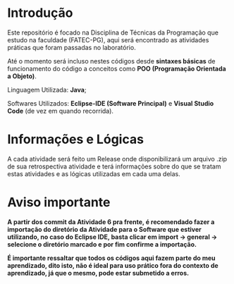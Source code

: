 # Introdução
Este repositório é focado na Disciplina de Técnicas da Programação que estudo na faculdade (FATEC-PG), aqui será encontrado as atividades práticas que foram passadas no laboratório.

Até o momento será incluso nestes códigos desde **sintaxes básicas** de funcionamento do código a conceitos como **POO (Programação Orientada a Objeto)**.

Linguagem Utilizada: **Java**;

Softwares Utilizados: **Eclipse-IDE (Software Principal)** e **Visual Studio Code** (de vez em quando recorrida).

# Informações e Lógicas

A cada atividade será feito um Release onde disponibilizará um arquivo .zip de sua retrospectiva atividade e terá informações sobre do que se tratam estas atividades e as lógicas utilizadas em cada uma delas.

# Aviso importante
**A partir dos commit da Atividade 6 pra frente, é recomendado fazer a importação do diretório da Atividade para o Software que estiver utilizando, no caso do Eclipse IDE, basta clicar em import -> general -> selecione o diretório marcado e por fim confirme a importação.**


**É importante ressaltar que todos os códigos aqui fazem parte do meu aprendizado, dito isto, não é ideal para uso prático fora do contexto de aprendizado, já que o mesmo, pode estar submetido a erros.**
